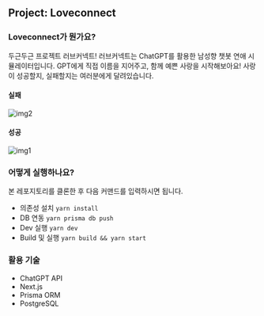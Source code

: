## Project: Loveconnect

### Loveconnect가 뭔가요?
두근두근 프로젝트 러브커넥트! 러브커넥트는 ChatGPT를 활용한 남성향 챗봇 연애 시뮬레이터입니다. GPT에게 직접 이름을 지어주고, 함께 예쁜 사랑을 시작해보아요! 사랑이 성공할지, 실패할지는 여러분에게 달려있습니다.
#### 실패
![img2](https://github.com/jakepro657/profilerz-loveconnect/assets/110036609/48e8ebf5-b721-40e4-a6f5-f52a15e08d77)
#### 성공
![img1](https://github.com/jakepro657/profilerz-loveconnect/assets/110036609/b419e76b-d65e-4c14-a205-e326b85eae97)


### 어떻게 실행하나요?
본 레포지토리를 클론한 후 다음 커맨드를 입력하시면 됩니다.
- 의존성 설치
``` yarn install ```
- DB 연동
``` yarn prisma db push ```
- Dev 실행
``` yarn dev ```
- Build 및 실행
``` yarn build && yarn start ```

### 활용 기술
- ChatGPT API
- Next.js
- Prisma ORM
- PostgreSQL
